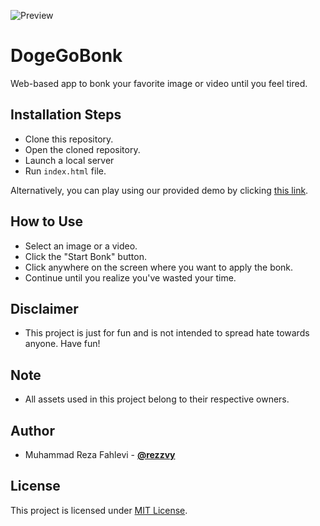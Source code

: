 ![Preview](https://repository-images.githubusercontent.com/738158116/10217222-5ff0-4b60-ad1c-c82ed65e316b)

# DogeGoBonk

Web-based app to bonk your favorite image or video until you feel tired.

## Installation Steps

- Clone this repository.
- Open the cloned repository.
- Launch a local server
- Run `index.html` file.

Alternatively, you can play using our provided demo by clicking [this link](https://rezzvy.github.io/doge-go-bonk/).

## How to Use

- Select an image or a video.
- Click the "Start Bonk" button.
- Click anywhere on the screen where you want to apply the bonk.
- Continue until you realize you've wasted your time.

## Disclaimer

- This project is just for fun and is not intended to spread hate towards anyone. Have fun!

## Note

- All assets used in this project belong to their respective owners.

## Author

- Muhammad Reza Fahlevi - **[@rezzvy](https://github.com/rezzvy)**

## License

This project is licensed under [MIT License](https://github.com/rezzvy/doge-go-bonk/blob/master/LICENSE).
